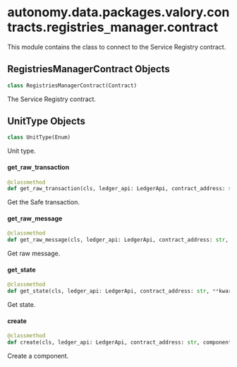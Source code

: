 <a id="autonomy.data.packages.valory.contracts.registries_manager.contract"></a>

# autonomy.data.packages.valory.contracts.registries`_`manager.contract

This module contains the class to connect to the Service Registry contract.

<a id="autonomy.data.packages.valory.contracts.registries_manager.contract.RegistriesManagerContract"></a>

## RegistriesManagerContract Objects

```python
class RegistriesManagerContract(Contract)
```

The Service Registry contract.

<a id="autonomy.data.packages.valory.contracts.registries_manager.contract.RegistriesManagerContract.UnitType"></a>

## UnitType Objects

```python
class UnitType(Enum)
```

Unit type.

<a id="autonomy.data.packages.valory.contracts.registries_manager.contract.RegistriesManagerContract.get_raw_transaction"></a>

#### get`_`raw`_`transaction

```python
@classmethod
def get_raw_transaction(cls, ledger_api: LedgerApi, contract_address: str, **kwargs: Any) -> Optional[JSONLike]
```

Get the Safe transaction.

<a id="autonomy.data.packages.valory.contracts.registries_manager.contract.RegistriesManagerContract.get_raw_message"></a>

#### get`_`raw`_`message

```python
@classmethod
def get_raw_message(cls, ledger_api: LedgerApi, contract_address: str, **kwargs: Any) -> Optional[bytes]
```

Get raw message.

<a id="autonomy.data.packages.valory.contracts.registries_manager.contract.RegistriesManagerContract.get_state"></a>

#### get`_`state

```python
@classmethod
def get_state(cls, ledger_api: LedgerApi, contract_address: str, **kwargs: Any) -> Optional[JSONLike]
```

Get state.

<a id="autonomy.data.packages.valory.contracts.registries_manager.contract.RegistriesManagerContract.create"></a>

#### create

```python
@classmethod
def create(cls, ledger_api: LedgerApi, contract_address: str, component_type: UnitType, metadata_hash: str, owner: str, dependencies: Optional[List[int]] = None) -> None
```

Create a component.

